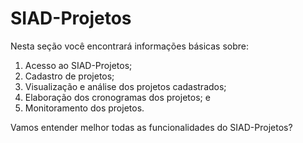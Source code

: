 # SIAD-Projetos

Nesta seção você encontrará informações básicas sobre:

1. Acesso ao SIAD-Projetos;
2. Cadastro de projetos;
3. Visualização e análise dos projetos cadastrados;
4. Elaboração dos cronogramas dos projetos; e
5. Monitoramento dos projetos.

Vamos entender melhor todas as funcionalidades do SIAD-Projetos?



